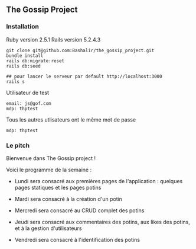 ## The Gossip Project

### Installation

Ruby version 2.5.1
Rails version 5.2.4.3

    git clone git@github.com:Bashalir/the_gossip_project.git
    bundle install
    rails db:migrate:reset
    rails db:seed

    ## pour lancer le serveur par default http://localhost:3000 
    rails s


Utilisateur de test 

    email: js@gof.com
    mdp: thptest

Tous les autres utlisateurs ont le même mot de passe

    mdp: thptest

### Le pitch

Bienvenue dans The Gossip project ! 

Voici le programme de la semaine :

* Lundi sera consacré aux premières pages de l'application : quelques pages statiques et les pages potins

* Mardi sera consacré à la création d'un potin

* Mercredi sera consacré au CRUD complet des potins

* Jeudi sera consacré aux commentaires des potins, aux likes des potins, et à la gestion d'utilisateurs

* Vendredi sera consacré à l'identification des potins

